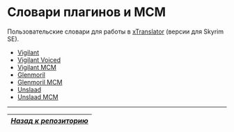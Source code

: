 # Словари плагинов и MCM
Пользовательские словари для работы в [xTranslator](https://www.nexusmods.com/skyrimspecialedition/mods/134) (версии для Skyrim SE).

+ [Vigilant](Binary/vigilant_english_russian.sst)
+ [Vigilant Voiced](Binary/vigilant%20voiced_english_russian.sst)
+ [Vigilant MCM](Binary/vigilant_mcm_english_russian.sst)
+ [Glenmoril](Binary/glenmoril_english_russian.sst)
+ [Glenmoril MCM](Binary/glenmoril_mcm_english_russian.sst)
+ [Unslaad](Binary/unslaad_english_russian.sst)
+ [Unslaad MCM](Binary/unslaad_mcm_english_russian.sst)

------

|[*Назад к репозиторию*](https://github.com/Meridiano/VST-Russian/tree/main)|
|:---:|
